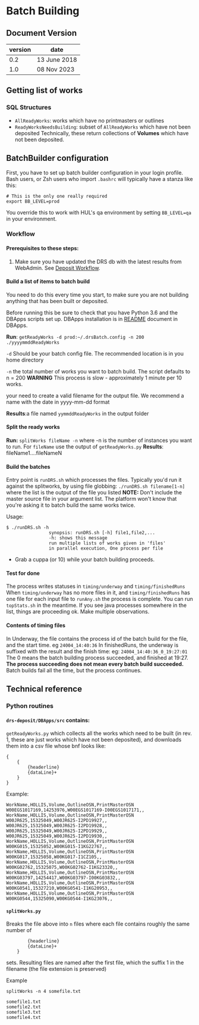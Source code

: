 # Batch Building

## Document Version

| version | date         |
|---------|--------------|
| 0.2     | 13 June 2018 |
| 1.0     | 08 Nov 2023  |

## Getting list of works

### SQL Structures

* `AllReadyWorks`: works which have no printmasters or outlines
* `ReadyWorksNeedsBuilding`: subset of `AllReadyWorks` which have not been deposited
  Technically, these return collections of __Volumes__ which have not been deposited.

## BatchBuilder configuration

First, you have to set up batch builder configuration in your login profile. Bash users, or Zsh users
who import `.bashrc` will typically have a stanza like this:

```shell
# This is the only one really required 
export BB_LEVEL=prod
```
You override this to work with HUL's qa environment by 
setting `BB_LEVEL=qa` in your environment.

### Workflow

#### Prerequisites to these steps:

1. Make sure you have updated the DRS db with the latest results from WebAdmin.
   See [Deposit Workflow](../DepositWorkflow.md).

#### Build a list of items to batch build

You need to do this every time you start, to make sure you are not building anything that has been built or deposited.

Before running this be sure to check that you have Python 3.6 and the DBApps scripts set up. DBApps installation is
in [README](./DBApps/README.md) document in DBApps.

**Run**: `getReadyWorks -d prod:~/.drsBatch.config -n 200 ./yyyymmddReadyWorks`

`-d` Should be your batch config file. The recommended location is in you home directory

`-n` the total number of works you want to batch build. The script defaults to n = 200
__WARNING__ This process is slow - approximately 1 minute per 10 works.

your need to create a valid filename for the output file. We recommend a name with the date in yyyy-mm-dd format

**Results**:a file named `yymmddReadyWorks` in the output folder

#### Split the ready works

**Run:** `splitWorks fileName -n` where -n is the number of instances you want to run. For `fileName` use the output
of `getReadyWorks.py`
**Results**: fileName1....fileNameN

#### Build the batches

Entry point is `runDRS.sh` which processes the files.
Typically you'd run it against the splitworks, by using file globbing:
`./runDRS.sh filename[1-n]` where the list is the output of the file you listed
**NOTE:** Don't include the master source file in your argument list. The platform won't know that you're asking it to
batch build the same works twice.

Usage:

```
$ ./runDRS.sh -h
                synopsis: runDRS.sh [-h] file1,file2,...
                -h: shows this message
                run multiple lists of works given in 'files'
                in parallel execution, One process per file
```

+ Grab a cuppa (or 10) while your batch building proceeds.

#### Test for done

The process writes statuses in `timing/underway` and `timing/finishedRuns`
When `timing/underway` has no more files in it, and `timing/finishedRuns` has one file for each input file
to `runAny.sh` the process is complete.
You can run `topStats.sh` in the meantime. If you see java processes somewhere in the list, things are proceeding ok.
Make multiple observations.

#### Contents of timing files

In Underway, the file contains the process id of the batch build for the file, and the start time.
eg `24004_14:40:36`
In finishedRuns, the underway is suffixed with the result and the finish time:
eg: `24004_14:40:36_0_19:27:01` The 0 means the batch building process succeeded, and finished at 19:27. **The process
succeeding does not mean every batch build succeeded.** Batch builds fail all the time, but the process continues.

## Technical reference

### Python routines

#### `drs-deposit/DBApps/src` contains:

`getReadyWorks.py` which collects all the works which need to be built (in rev. 1, these are just works which have not
been deposited), and downloads them into a csv file whose bnf looks like:

```
{
    {
        {headerline}
        {dataLine}+
    }
}
```

Example:

```
WorkName,HOLLIS,Volume,OutlineOSN,PrintMasterOSN
W00EGS1017169,14253976,W00EGS1017169-I00EGS1017171,,
WorkName,HOLLIS,Volume,OutlineOSN,PrintMasterOSN
W00JR625,15325049,W00JR625-I2PD19927,,
W00JR625,15325049,W00JR625-I2PD19928,,
W00JR625,15325049,W00JR625-I2PD19929,,
W00JR625,15325049,W00JR625-I2PD19930,,
WorkName,HOLLIS,Volume,OutlineOSN,PrintMasterOSN
W00KG015,15325052,W00KG015-I1KG22767,,
WorkName,HOLLIS,Volume,OutlineOSN,PrintMasterOSN
W00KG017,15325058,W00KG017-I1CZ105,,
WorkName,HOLLIS,Volume,OutlineOSN,PrintMasterOSN
W00KG02762,15325075,W00KG02762-I1KG23320,,
WorkName,HOLLIS,Volume,OutlineOSN,PrintMasterOSN
W00KG03797,14254417,W00KG03797-I00KG03832,,
WorkName,HOLLIS,Volume,OutlineOSN,PrintMasterOSN
W00KG0541,15327210,W00KG0541-I1KG20953,,
WorkName,HOLLIS,Volume,OutlineOSN,PrintMasterOSN
W00KG0544,15325090,W00KG0544-I1KG23076,,
```

#### `splitWorks.py`

Breaks the file above into `n` files where each file contains roughly the same number of

``` {
        {headerline}
        {dataLine}+
    }
```

sets.
Resulting files are named after the first file, which the suffix 1 in the filename
(the file extension is preserved)

Example

```
splitWorks -n 4 somefile.txt

somefile1.txt
somefile2.txt
somefile3.txt
somefile4.txt
```
